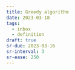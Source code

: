 ```yaml
---
title: Greedy algorithm
date: 2023-03-18
tags:
  - inbox
  - definition
draft: true
sr-due: 2023-03-16
sr-interval: 3
sr-ease: 250
---
```

